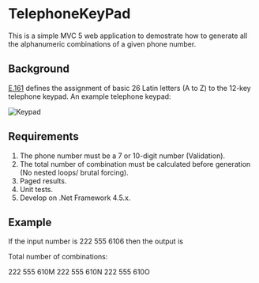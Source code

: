 # TelephoneKeyPad
This is a simple MVC 5 web application to demostrate how to generate all the alphanumeric combinations of a given phone number.

## Background

[E.161](https://en.wikipedia.org/wiki/E.161) defines the assignment of basic 26 Latin letters (A to Z) to the 12-key telephone keypad. An example telephone keypad:

![Keypad](https://upload.wikimedia.org/wikipedia/commons/thumb/4/43/Telephone-keypad.svg/220px-Telephone-keypad.svg.png)

## Requirements

1. The phone number must be a 7 or 10-digit number (Validation).
2. The total number of combination must be calculated before generation (No nested loops/ brutal forcing). 
3. Paged results. 
4. Unit tests.
5. Develop on .Net Framework 4.5.x.

## Example

If the input number is 222 555 6106 then the output is

Total number of combinations: <count goes here>

222 555 610M
222 555 610N
222 555 610O


